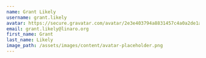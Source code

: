```yaml
---
name: Grant Likely
username: grant.likely
avatar: https://secure.gravatar.com/avatar/2e3e403794a8831457c4a0a2de1af400
email: grant.likely@linaro.org
first_name: Grant
last_name: Likely
image_path: /assets/images/content/avatar-placeholder.png
---
```

